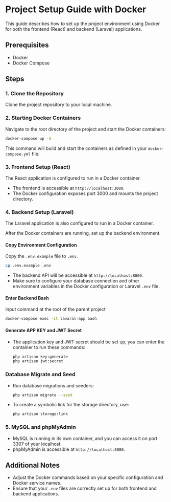 
# Project Setup Guide with Docker

This guide describes how to set up the project environment using Docker for both the frontend (React) and backend (Laravel) applications.

## Prerequisites

- Docker
- Docker Compose

## Steps

### 1. Clone the Repository

Clone the project repository to your local machine.

### 2. Starting Docker Containers

Navigate to the root directory of the project and start the Docker containers:

```bash
docker-compose up -d
```

This command will build and start the containers as defined in your `docker-compose.yml` file.

### 3. Frontend Setup (React)

The React application is configured to run in a Docker container. 

- The frontend is accessible at `http://localhost:3000`.
- The Docker configuration exposes port 3000 and mounts the project directory.

### 4. Backend Setup (Laravel)

The Laravel application is also configured to run in a Docker container.

After the Docker containers are running, set up the backend environment.

#### Copy Environment Configuration

Copy the `.env.example` file to `.env`.

```bash
cp .env.example .env
```

- The backend API will be accessible at `http://localhost:8000`.
- Make sure to configure your database connection and other environment variables in the Docker configuration or Laravel `.env` file.

#### Enter Backend Bash
Input command at the root of the parent project

  ```bash
  docker-compose exec -it lavaral-app bash
  ```
#### Generate APP KEY and JWT Secret
- The application key and JWT secret should be set up, you can enter the container to run these commands:

  ```bash
  php artisan key:generate
  php artisan jwt:secret
  ```

### Database Migrate and Seed
- Run database migrations and seeders:

  ```bash
  php artisan migrate --seed
  ```

- To create a symbolic link for the storage directory, use:

  ```bash
  php artisan storage:link
  ```

### 5. MySQL and phpMyAdmin

- MySQL is running in its own container, and you can access it on port 3307 of your localhost.
- phpMyAdmin is accessible at `http://localhost:8080`.

## Additional Notes

- Adjust the Docker commands based on your specific configuration and Docker service names.
- Ensure that your `.env` files are correctly set up for both frontend and backend applications.

